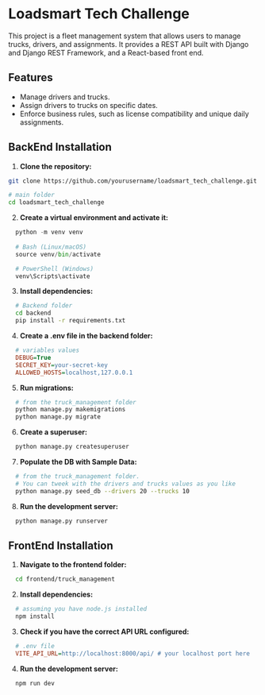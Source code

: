 # Loadsmart Tech Challenge

This project is a fleet management system that allows users to manage trucks, drivers, 
and assignments. It provides a REST API built with Django and Django REST Framework, 
and a React-based front end.

## Features

- Manage drivers and trucks.
- Assign drivers to trucks on specific dates.
- Enforce business rules, such as license compatibility and unique daily assignments.

## BackEnd Installation

1. **Clone the repository:**
  ```bash
  git clone https://github.com/yourusername/loadsmart_tech_challenge.git

  # main folder
  cd loadsmart_tech_challenge
  ```

2. **Create a virtual environment and activate it:**

```python
  python -m venv venv
  
  # Bash (Linux/macOS)
  source venv/bin/activate

  # PowerShell (Windows)
  venv\Scripts\activate
```
  
3. **Install dependencies:**
```bash
  # Backend folder
  cd backend
  pip install -r requirements.txt
```
  
4. **Create a .env file in the backend folder:**
```ini
  # variables values
  DEBUG=True
  SECRET_KEY=your-secret-key
  ALLOWED_HOSTS=localhost,127.0.0.1
```
  
5. **Run migrations:**
```bash 
  # from the truck_management folder  
  python manage.py makemigrations
  python manage.py migrate
```

6. **Create a superuser:**
```bash 
  python manage.py createsuperuser
```

7. **Populate the DB with Sample Data:**
```bash 
  # from the truck_management folder.
  # You can tweek with the drivers and trucks values as you like
  python manage.py seed_db --drivers 20 --trucks 10
```

8. **Run the development server:**
```bash 
  python manage.py runserver
```

## FrontEnd Installation

1. **Navigate to the frontend folder:**
```bash
  cd frontend/truck_management
```

2. **Install dependencies:**
```bash
  # assuming you have node.js installed
  npm install
```

3. **Check if you have the correct API URL configured:**
```ini
  # .env file
  VITE_API_URL=http://localhost:8000/api/ # your localhost port here
```

4. **Run the development server:**
```bash
  npm run dev
```
